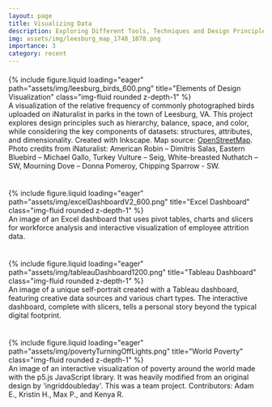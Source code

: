 ```yaml
---
layout: page
title: Visualizing Data
description: Exploring Different Tools, Techniques and Design Principles For Data Visualization
img: assets/img/leesburg_map_1748_1078.png
importance: 3
category: recent
---
```


<style>
    /* Custom CSS for formatting */
    .paragraph {
        margin-bottom: 10px; /* Add margin bottom for paragraphs */
        font-family: Arial, Helvetica, sans-serif; /* Change font family */
    }
    .figure-container {
        margin-top: 20px; /* Add margin to the top of the figure container */
    }
    .acknowledgment {
        font-size: 12px; /* Adjust font size for acknowledgment text */
        margin-top: 20px; /* Add margin to the top of the acknowledgment */
    }
    .caption {
        text-align: left;
    }
</style>

<div class="row justify-content-center figure-container">
    <div class="col-sm-7 mt-3">
        {% include figure.liquid loading="eager" path="assets/img/leesburg_birds_600.png" title="Elements of Design Visualization" class="img-fluid rounded z-depth-1" %}
    </div>
</div>

<div class="caption">
    A visualization of the relative frequency of commonly photographed birds uploaded on iNaturalist in parks in the town of Leesburg, VA. This project explores design principles such as hierarchy, balance, space, and color, while considering the key components of datasets: structures, attributes, and dimensionality. Created with Inkscape. Map source: <a href="https://openstreetmap.org/copyright">OpenStreetMap</a>. Photo credits from iNaturalist: American Robin – Dimitris Salas, Eastern Bluebird – Michael Gallo, Turkey Vulture – Seig, White-breasted Nuthatch – SW, Mourning Dove – Donna Pomeroy, Chipping Sparrow - SW.
</div>

<br>

<div class="row justify-content-center figure-container">
    <div class="col-sm-12 mt-3">
        {% include figure.liquid loading="eager" path="assets/img/excelDashboardV2_600.png" title="Excel Dashboard" class="img-fluid rounded z-depth-1" %}
    </div>
</div>

<div class="caption">
    An image of an Excel dashboard that uses pivot tables, charts and slicers for workforce analysis and interactive visualization of employee attrition data.
</div>

<br>

<div class="row justify-content-center figure-container">
    <div class="col-sm-12 mt-3">
        {% include figure.liquid loading="eager" path="assets/img/tableauDashboard1200.png" title="Tableau Dashboard" class="img-fluid rounded z-depth-1" %}
    </div>
</div>

<div class="caption">
    An image of a unique self-portrait created with a Tableau dashboard, featuring creative data sources and various chart types. The interactive dashboard, complete with slicers, tells a personal story beyond the typical digital footprint.
</div>

<br>

<div class="row justify-content-center figure-container">
    <div class="col-sm-12 mt-3">
        {% include figure.liquid loading="eager" path="assets/img/povertyTurningOffLights.png" title="World Poverty" class="img-fluid rounded z-depth-1" %}
    </div>
</div>

<div class="caption">
    An image of an interactive visualization of poverty around the world made with the p5.js JavaScript library. It was heavily modified from an original design by 'ingriddoubleday'. This was a team project. Contributors: Adam E., Kristin H., Max P., and Kenya R.
</div>